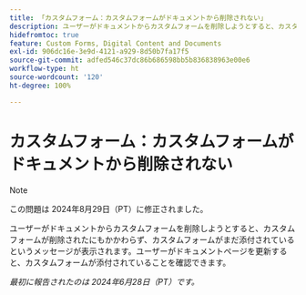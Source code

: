 ```yaml
---
title: 「カスタムフォーム：カスタムフォームがドキュメントから削除されない」
description: ユーザーがドキュメントからカスタムフォームを削除しようとすると、カスタムフォームが削除されたにもかかわらず、カスタムフォームがまだ添付されているというメッセージが表示されます。ユーザーがドキュメントページを更新すると、カスタムフォームが添付されていることを確認できます。
hidefromtoc: true
feature: Custom Forms, Digital Content and Documents
exl-id: 906dc16e-3e9d-4121-a929-8d50b7fa17f5
source-git-commit: adfed546c37dc86b686598bb5b836838963e00e6
workflow-type: ht
source-wordcount: '120'
ht-degree: 100%

---
```


# カスタムフォーム：カスタムフォームがドキュメントから削除されない

>[!NOTE]
>
>この問題は 2024年8月29日（PT）に修正されました。

ユーザーがドキュメントからカスタムフォームを削除しようとすると、カスタムフォームが削除されたにもかかわらず、カスタムフォームがまだ添付されているというメッセージが表示されます。ユーザーがドキュメントページを更新すると、カスタムフォームが添付されていることを確認できます。

_最初に報告されたのは 2024年6月28日（PT）です。_
